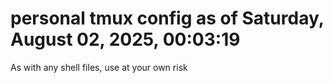 # personal tmux config as of Saturday, August 02, 2025, 00:03:19

As with any shell files, use at your own risk
